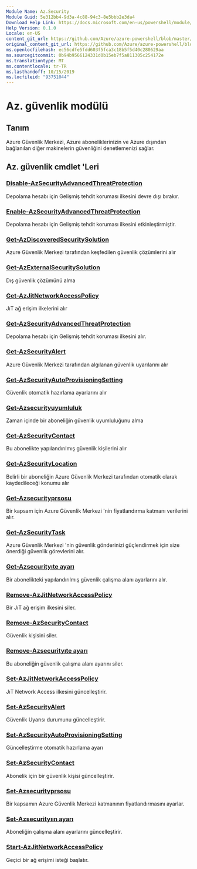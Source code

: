 ```yaml
---
Module Name: Az.Security
Module Guid: 5e312bb4-9d3a-4c88-94c3-8e5bbb2e3da4
Download Help Link: https://docs.microsoft.com/en-us/powershell/module/az.security
Help Version: 0.1.0
Locale: en-US
content_git_url: https://github.com/Azure/azure-powershell/blob/master/src/Security/Security/help/Az.Security.md
original_content_git_url: https://github.com/Azure/azure-powershell/blob/master/src/Security/Security/help/Az.Security.md
ms.openlocfilehash: ec56cdfe5fdd603f5fca3c18b5f5d40c280629aa
ms.sourcegitcommit: 0b94b9566124331d0b15eb7f5a811305c254172e
ms.translationtype: MT
ms.contentlocale: tr-TR
ms.lasthandoff: 10/15/2019
ms.locfileid: "93751044"
---
```

# Az. güvenlik modülü
## Tanım
Azure Güvenlik Merkezi, Azure aboneliklerinizin ve Azure dışından bağlanılan diğer makinelerin güvenliğini denetlemenizi sağlar.

## Az. güvenlik cmdlet 'Leri
### [Disable-AzSecurityAdvancedThreatProtection](Disable-AzSecurityAdvancedThreatProtection.md)
Depolama hesabı için Gelişmiş tehdit koruması ilkesini devre dışı bırakır.

### [Enable-AzSecurityAdvancedThreatProtection](Enable-AzSecurityAdvancedThreatProtection.md)
Depolama hesabı için Gelişmiş tehdit koruması ilkesini etkinleştirmiştir.

### [Get-AzDiscoveredSecuritySolution](Get-AzDiscoveredSecuritySolution.md)
Azure Güvenlik Merkezi tarafından keşfedilen güvenlik çözümlerini alır

### [Get-AzExternalSecuritySolution](Get-AzExternalSecuritySolution.md)
Dış güvenlik çözümünü alma 

### [Get-AzJitNetworkAccessPolicy](Get-AzJitNetworkAccessPolicy.md)
JıT ağ erişim ilkelerini alır

### [Get-AzSecurityAdvancedThreatProtection](Get-AzSecurityAdvancedThreatProtection.md)
Depolama hesabı için Gelişmiş tehdit koruması ilkesini alır.

### [Get-AzSecurityAlert](Get-AzSecurityAlert.md)
Azure Güvenlik Merkezi tarafından algılanan güvenlik uyarılarını alır

### [Get-AzSecurityAutoProvisioningSetting](Get-AzSecurityAutoProvisioningSetting.md)
Güvenlik otomatik hazırlama ayarlarını alır

### [Get-Azsecurityuyumluluk](Get-AzSecurityCompliance.md)
Zaman içinde bir aboneliğin güvenlik uyumluluğunu alma

### [Get-AzSecurityContact](Get-AzSecurityContact.md)
Bu abonelikte yapılandırılmış güvenlik kişilerini alır

### [Get-AzSecurityLocation](Get-AzSecurityLocation.md)
Belirli bir aboneliğin Azure Güvenlik Merkezi tarafından otomatik olarak kaydedileceği konumu alır

### [Get-Azsecurityprsosu](Get-AzSecurityPricing.md)
Bir kapsam için Azure Güvenlik Merkezi 'nin fiyatlandırma katmanı verilerini alır.

### [Get-AzSecurityTask](Get-AzSecurityTask.md)
Azure Güvenlik Merkezi 'nin güvenlik gönderinizi güçlendirmek için size önerdiği güvenlik görevlerini alır.

### [Get-Azsecurityıte ayarı](Get-AzSecurityWorkspaceSetting.md)
Bir abonelikteki yapılandırılmış güvenlik çalışma alanı ayarlarını alır.

### [Remove-AzJitNetworkAccessPolicy](Remove-AzJitNetworkAccessPolicy.md)
Bir JıT ağ erişim ilkesini siler.

### [Remove-AzSecurityContact](Remove-AzSecurityContact.md)
Güvenlik kişisini siler.

### [Remove-Azsecurityıte ayarı](Remove-AzSecurityWorkspaceSetting.md)
Bu aboneliğin güvenlik çalışma alanı ayarını siler.

### [Set-AzJitNetworkAccessPolicy](Set-AzJitNetworkAccessPolicy.md)
JıT Network Access ilkesini güncelleştirir.

### [Set-AzSecurityAlert](Set-AzSecurityAlert.md)
Güvenlik Uyarısı durumunu güncelleştirir.

### [Set-AzSecurityAutoProvisioningSetting](Set-AzSecurityAutoProvisioningSetting.md)
Güncelleştirme otomatik hazırlama ayarı

### [Set-AzSecurityContact](Set-AzSecurityContact.md)
Abonelik için bir güvenlik kişisi güncelleştirir.

### [Set-Azsecurityprsosu](Set-AzSecurityPricing.md)
Bir kapsamın Azure Güvenlik Merkezi katmanının fiyatlandırmasını ayarlar.

### [Set-Azsecurityıın ayarı](Set-AzSecurityWorkspaceSetting.md)
Aboneliğin çalışma alanı ayarlarını güncelleştirir.

### [Start-AzJitNetworkAccessPolicy](Start-AzJitNetworkAccessPolicy.md)
Geçici bir ağ erişimi isteği başlatır.

